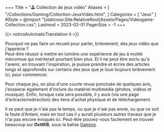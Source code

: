 +++
Title = "🕹️ Collection de jeux vidéo"
Aliases = [
  "/Collections/Gaming/Collection-JeuxVidéo.html",
]
Categories = [ "Jeux" ]
#Style = @import "[staticoso:Site:RelativeRoot]Assets/Pages/Videogame-Collection.css";
Lastmod = 2023-02-01
PagerSize = -1
+++

{{< noticeAutomaticTranslation it >}}



Pourquoi ne pas faire un recueil pour parler, brièvement, des jeux vidéo que j'apprécie ? <!-- (Par ordre alphabétique) -->  
Peut-être réussir à mettre en lumière une expérience de jeu à moitié méconnue qui mériterait pourtant bien plus. Et il ne peut être exclu qu'à l'avenir, en trouvant l'inspiration, je puisse prendre et écrire des articles longs et approfondis sur certains des jeux que je loue toujours brièvement ici, pour commencer.

Pour chaque jeu, en plus d'une courte revue ponctuée de quelques avis, j'essaierai également d'inclure du matériel multimédia (photos, vidéos et musique). Enfin, lorsque cela sera possible, il y aura (via une page d'entracte/redirection) des liens d'achat physique et de téléchargement.  
<!--
Les liens externes qui ne sont pas officiels mais **précédés d'une coche verte** (<span class="twa twa-✅">✅</span>) **ont** été personnellement **vérifiés** par mes soins, les deux sont aussi sûrs que ceux qui fonctionnent - ceux non marqués ne sont pas vérifiés, mais pointent toujours vers une source fiable connue.
--->

<!-- Petite note : Les sous-catégories que j'ai ici sur la page ne sont pas corrigées. En fait, j'ai pu déplacer certains jeux, suite à mes analyses ultérieures sur ceux-ci. -->

<!--
## Les épopées

C'est l'endroit idéal pour les meilleurs titres, **les titres épiques et uniques**, point final. Et ici, peu importe qu'un jeu donné soit populaire ou non : ce qui compte, c'est seulement son importance pour moi.

## Des jeux aux multiples facettes

Il existe certains jeux qui - bien que techniquement simples et basés sur des concepts immédiats, donc **implémentables** et implémentés, au niveau logiciel, **à l'infini** - peuvent certainement en valoir la peine. En effet, leur simplicité peut souvent être un avantage.  
En gros, nous parlons ici de jeux vidéo classiques pour lesquels il existe des centaines de versions différentes écrites de toutes pièces. Dans la mesure du possible, les implémentations gratuites sont privilégiées dans le classement.

## Perles secrètes

Il y a certains jeux qui ne sont peut-être pas épiques pour moi, et ce n'est pas grave, mais ce sont quand même de petites perles, peut-être même minuscules.  
Pourquoi devrais-je en parler ? Parce qu’ils sont peut-être vraiment inconnus, ou presque ; et c'est vraiment très dommage.

...rien d'écrit pour l'instant !

## Les gratuits

Ci-dessous, j'aimerais rassembler quelques jeux vidéo uniques qui, à mon avis, méritent - même s'ils ne gagnent aucune place dans le classement épique - mais qui en plus d'être beaux en eux-mêmes ont la valeur ajoutée d'être des **logiciels libres** .

Si vous voulez vraiment essayer quelque chose de cette page, et que vous ne savez pas trop quoi, je vous dirais de regarder directement dans cette section, et de faire le plus grand plaisir aux développeurs si votre expérience en a été digne : participer au développement, ou faites même de la publicité à votre tour.

## Le reste

Je préfère avoir cette sous-section pour mentionner des jeux qui, même si je les ai suffisamment aimés pour se retrouver sur cette page, sont un peu moins importants pour moi, ou un peu trop connus.  
_Les titres qui n'ont qu'une seule de ces deux caractéristiques peuvent également être trouvés dans les sections ci-dessus._
-->

Il se peut que je n'aie pas le temps, ou que je n'aie pas envie, ou que ce soit la faute d'Antani, mais en tout cas il y aurait plusieurs autres travaux que je n'ai pas encore évoqués ici. Peut-être pouvez-vous facilement en trouver beaucoup sur **OcttKB**, sous la balise [Gaming](https://kb.octt.eu.org/#Gaming).